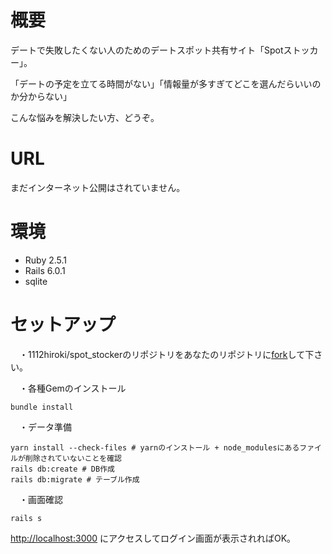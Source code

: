 # 概要
デートで失敗したくない人のためのデートスポット共有サイト「Spotストッカー」。

「デートの予定を立てる時間がない」「情報量が多すぎてどこを選んだらいいのか分からない」

こんな悩みを解決したい方、どうぞ。


# URL
まだインターネット公開はされていません。

# 環境
* Ruby 2.5.1
* Rails 6.0.1
* sqlite

# セットアップ
　・1112hiroki/spot_stockerのリポジトリをあなたのリポジトリに[fork](https://qiita.com/YumaInaura/items/acff806290c8953d3185)して下さい。

　・各種Gemのインストール
```
bundle install
```

　・データ準備
```
yarn install --check-files # yarnのインストール + node_modulesにあるファイルが削除されていないことを確認
rails db:create # DB作成
rails db:migrate # テーブル作成
```

　・画面確認
```
rails s
```


[http://localhost:3000](http://localhost:3000) にアクセスしてログイン画面が表示されればOK。
